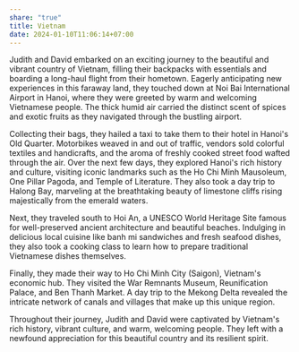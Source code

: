 ```yaml
---
share: "true"
title: Vietnam
date: 2024-01-10T11:06:14+07:00
---
```



Judith and David embarked on an exciting journey to the beautiful and vibrant country of Vietnam, filling their backpacks with essentials and boarding a long-haul flight from their hometown. Eagerly anticipating new experiences in this faraway land, they touched down at Noi Bai International Airport in Hanoi, where they were greeted by warm and welcoming Vietnamese people. The thick humid air carried the distinct scent of spices and exotic fruits as they navigated through the bustling airport.

Collecting their bags, they hailed a taxi to take them to their hotel in Hanoi's Old Quarter. Motorbikes weaved in and out of traffic, vendors sold colorful textiles and handicrafts, and the aroma of freshly cooked street food wafted through the air. Over the next few days, they explored Hanoi's rich history and culture, visiting iconic landmarks such as the Ho Chi Minh Mausoleum, One Pillar Pagoda, and Temple of Literature. They also took a day trip to Halong Bay, marveling at the breathtaking beauty of limestone cliffs rising majestically from the emerald waters.

Next, they traveled south to Hoi An, a UNESCO World Heritage Site famous for well-preserved ancient architecture and beautiful beaches. Indulging in delicious local cuisine like banh mi sandwiches and fresh seafood dishes, they also took a cooking class to learn how to prepare traditional Vietnamese dishes themselves.

Finally, they made their way to Ho Chi Minh City (Saigon), Vietnam's economic hub. They visited the War Remnants Museum, Reunification Palace, and Ben Thanh Market. A day trip to the Mekong Delta revealed the intricate network of canals and villages that make up this unique region.

Throughout their journey, Judith and David were captivated by Vietnam's rich history, vibrant culture, and warm, welcoming people. They left with a newfound appreciation for this beautiful country and its resilient spirit.️️
